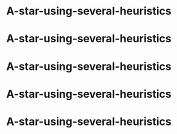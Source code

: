 # A-star-using-several-heuristics
# A-star-using-several-heuristics
# A-star-using-several-heuristics
# A-star-using-several-heuristics
# A-star-using-several-heuristics
